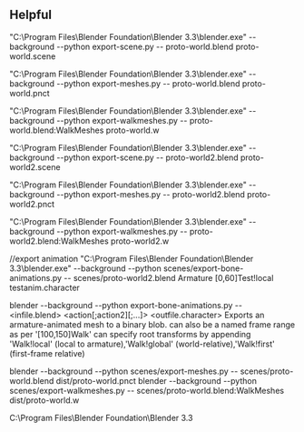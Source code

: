 
## Helpful
"C:\Program Files\Blender Foundation\Blender 3.3\blender.exe" --background --python export-scene.py -- proto-world.blend proto-world.scene


"C:\Program Files\Blender Foundation\Blender 3.3\blender.exe" --background --python export-meshes.py -- proto-world.blend proto-world.pnct

"C:\Program Files\Blender Foundation\Blender 3.3\blender.exe" --background --python export-walkmeshes.py -- proto-world.blend:WalkMeshes proto-world.w


"C:\Program Files\Blender Foundation\Blender 3.3\blender.exe" --background --python export-scene.py -- proto-world2.blend proto-world2.scene


"C:\Program Files\Blender Foundation\Blender 3.3\blender.exe" --background --python export-meshes.py -- proto-world2.blend proto-world2.pnct

"C:\Program Files\Blender Foundation\Blender 3.3\blender.exe" --background --python export-walkmeshes.py -- proto-world2.blend:WalkMeshes proto-world2.w

//export animation 
"C:\Program Files\Blender Foundation\Blender 3.3\blender.exe" --background --python scenes/export-bone-animations.py -- scenes/proto-world2.blend Armature [0,60]Test!local testanim.character




blender --background --python export-bone-animations.py -- <infile.blend> <object> <action[;action2][;...]> <outfile.character>
Exports an armature-animated mesh to a binary blob.
<action> can also be a named frame range as per '[100,150]Walk'
<action> can specify root transforms by appending 'Walk!local' (local to armature),'Walk!global' (world-relative),'Walk!first' (first-frame relative)

blender --background --python scenes/export-meshes.py -- scenes/proto-world.blend dist/proto-world.pnct
blender --background --python scenes/export-walkmeshes.py -- scenes/proto-world.blend:WalkMeshes dist/proto-world.w 

C:\Program Files\Blender Foundation\Blender 3.3